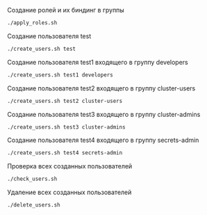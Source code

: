 Создание ролей и их биндинг в группы

```bash
./apply_roles.sh
```

Создание пользователя test

```bash
./create_users.sh test
```

Создание пользователя test1 входящего в группу developers

```bash
./create_users.sh test1 developers
```

Создание пользователя test2 входящего в группу cluster-users

```bash
./create_users.sh test2 cluster-users
```

Создание пользователя test3 входящего в группу cluster-admins

```bash
./create_users.sh test3 cluster-admins
```

Создание пользователя test4 входящего в группу secrets-admin

```bash
./create_users.sh test4 secrets-admin
```

Проверка всех созданных пользователей

```bash
./check_users.sh
```

Удаление всех созданных пользователей

```bash
./delete_users.sh
```
